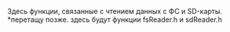 Здесь функции, связанные с чтением данных с ФС и SD-карты.
*перетащу позже. здесь будут функции fsReader.h и sdReader.h
